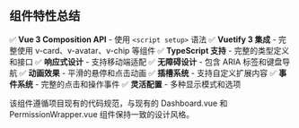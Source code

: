 ## 组件特性总结

✅ **Vue 3 Composition API** - 使用 `<script setup>` 语法
✅ **Vuetify 3 集成** - 完整使用 v-card、v-avatar、v-chip 等组件
✅ **TypeScript 支持** - 完整的类型定义和接口
✅ **响应式设计** - 支持移动端适配
✅ **无障碍设计** - 包含 ARIA 标签和键盘导航
✅ **动画效果** - 平滑的悬停和点击动画
✅ **插槽系统** - 支持自定义扩展内容
✅ **事件系统** - 完整的点击和操作事件
✅ **灵活配置** - 多种显示模式和选项

该组件遵循项目现有的代码规范，与现有的 Dashboard.vue 和 PermissionWrapper.vue 组件保持一致的设计风格。